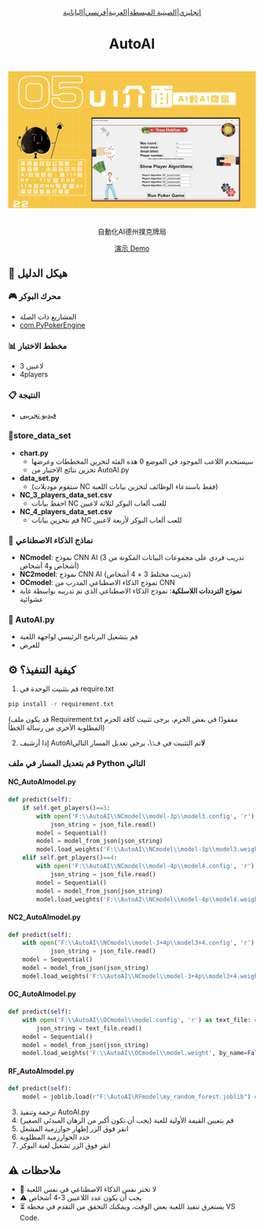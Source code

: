 <div align="center">

[إنجليزي](./README.en.md)\|[الصينية المبسطة](./README.zh-CN.md)\|[العربية](./README.ar.md)\|[فرنسي](./README.fr.md)\|[اليابانية](./README.ja.md)

</div>
<div align="center">
  <h1>AutoAI</h1>
  <a href='#-目錄結構'>
    <img src="./image/ui.png" alt="icon" style="margin: 20px 0;"/>
  </a>
  <p>自動化AI德州撲克牌局</p>
  <p>
    <a href="https://youtu.be/sFaKtDhwvUw?feature=shared">演示 Demo</a> 
  </p>
</div>

## 📁 هيكل الدليل

### 🎮 محرك البوكر

-   المشاريع ذات الصلة
-   [com.PyPokerEngine](https://github.com/ishikota/PyPokerEngine)

### 📊 مخطط الاختبار

-   3 لاعبين
-   4players

### 📋 النتيجة

-   [فيديو تجريبي](https://youtu.be/sFaKtDhwvUw?feature=shared)

### 💾store_data_set

-   **chart.py**
    -   سيستخدم اللاعب الموجود في الموضع 0 هذه الفئة لتخزين المخططات وعرضها
    -   تخزين نتائج الاختبار من AutoAI.py
-   **data_set.py**
    -   (ستقوم موديلات NC فقط باستدعاء الوظائف لتخزين بيانات اللعبة)
-   **NC_3_players_data_set.csv**
    -   احفظ بيانات NC للعب ألعاب البوكر لثلاثة لاعبين
-   **NC_4_players_data_set.csv**
    -   قم بتخزين بيانات NC للعب ألعاب البوكر لأربعة لاعبين

### 🤖 نماذج الذكاء الاصطناعي

-   **NCmodel**: نموذج CNN AI (تدريب فردي على مجموعات البيانات المكونة من 3 أشخاص و4 أشخاص)
-   **NC2model**: نموذج CNN AI (تدريب مختلط 3 + 4 أشخاص)
-   **OCmodel**: نموذج الذكاء الاصطناعي المدرب من CNN
-   **نموذج الترددات اللاسلكية**: نموذج الذكاء الاصطناعي الذي تم تدريبه بواسطة غابة عشوائية

### 🎯 AutoAI.py

-   قم بتشغيل البرنامج الرئيسي لواجهة اللعبة
-   للعرض

## ⚙️ كيفية التنفيذ؟

1.  قم بتثبيت الوحدة في require.txt

```bash
pip install -r requirement.txt
```

(قد يكون ملف Requirement.txt مفقودًا في بعض الحزم، يرجى تثبيت كافة الحزم المطلوبة الأخرى من رسالة الخطأ)

2.  إذا أرشيف AutoAI**لا**تم التثبيت في ف:\\، يرجى تعديل المسار التالي

### قم بتعديل المسار في ملف Python التالي

#### NC_AutoAImodel.py

```python
def predict(self):
    if self.get_players()==3:
        with open('F:\\AutoAI\\NCmodel\\model-3p\\model3.config', 'r') as json_file: #路徑
            json_string = json_file.read()
        model = Sequential()
        model = model_from_json(json_string)
        model.load_weights('F:\\AutoAI\\NCmodel\\model-3p\\model3.weight', by_name=False) #路徑
    elif self.get_players()==4:
        with open('F:\\AutoAI\\NCmodel\\model-4p\\model4.config', 'r') as json_file: #路徑
            json_string = json_file.read()
        model = Sequential()
        model = model_from_json(json_string)
        model.load_weights('F:\\AutoAI\\NCmodel\\model-4p\\model4.weight', by_name=False) #路徑
```

#### NC2_AutoAImodel.py

```python
def predict(self):
    with open('F:\\AutoAI\\NCmodel\\model-3+4p\\model3+4.config', 'r') as json_file: #路徑
            json_string = json_file.read()
    model = Sequential()
    model = model_from_json(json_string)
    model.load_weights('F:\\AutoAI\\NCmodel\\model-3+4p\\model3+4.weight', by_name=False) #路徑
```

#### OC_AutoAImodel.py

```python
def predict(self):
    with open('F:\\AutoAI\\OCmodel\\model.config', 'r') as text_file: #路徑
        json_string = text_file.read()
    model = Sequential()
    model = model_from_json(json_string)
    model.load_weights('F:\\AutoAI\\OCmodel\\model.weight', by_name=False) #路徑
```

#### RF_AutoAImodel.py

```python
def predict(self):
    model = joblib.load(r"F:\AutoAI\RFmodel\my_random_forest.joblib") #路徑
```

3.  ترجمة وتنفيذ AutoAI.py
4.  قم بتعيين القيمة الأولية للعبة (يجب أن تكون أكبر من الرهان المبدئي الصغير)
5.  انقر فوق الزر إظهار خوارزمية المشغل
6.  حدد الخوارزمية المطلوبة
7.  انقر فوق الزر تشغيل لعبة البوكر

## ⚠️ ملاحظات

-   🚫 لا تختر نفس الذكاء الاصطناعي في نفس اللعبة
-   ⚠️ يجب أن يكون عدد اللاعبين 3-4 أشخاص
-   ⏳ يستغرق تنفيذ اللعبة بعض الوقت، ويمكنك التحقق من التقدم في محطة VS Code.

